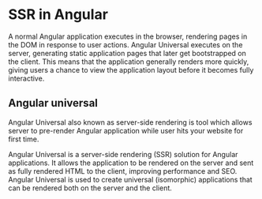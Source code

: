 # SSR in Angular

A normal Angular application executes in the browser, rendering pages in the DOM in response to user actions. Angular Universal executes on the server, generating static application pages that later get bootstrapped on the client. This means that the application generally renders more quickly, giving users a chance to view the application layout before it becomes fully interactive.

## Angular universal

Angular Universal also known as server-side rendering is tool which allows server to pre-render Angular application while user hits your website for first time.

Angular Universal is a server-side rendering (SSR) solution for Angular applications. It allows the application to be rendered on the server and sent as fully rendered HTML to the client, improving performance and SEO. Angular Universal is used to create universal (isomorphic) applications that can be rendered both on the server and the client.
